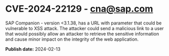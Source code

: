 # CVE-2024-22129 - cna@sap.com

SAP Companion - version <3.1.38, has a URL with parameter that could be vulnerable to XSS attack. The attacker could send a malicious link to a user that would possibly allow an attacker to retrieve the sensitive information and cause minor impact on the integrity of the web application.



**Publish date:** 2024-02-13
